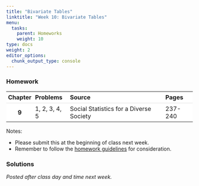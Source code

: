 ```yaml
---
title: "Bivariate Tables"
linktitle: "Week 10: Bivariate Tables"
menu:
  tasks:
    parent: Homeworks
    weight: 10
type: docs
weight: 2
editor_options: 
  chunk_output_type: console
---
```

<script src="/rmarkdown-libs/kePrint/kePrint.js"></script>
<link href="/rmarkdown-libs/lightable/lightable.css" rel="stylesheet" />
<script src="/rmarkdown-libs/kePrint/kePrint.js"></script>
<link href="/rmarkdown-libs/lightable/lightable.css" rel="stylesheet" />
<script src="/rmarkdown-libs/kePrint/kePrint.js"></script>
<link href="/rmarkdown-libs/lightable/lightable.css" rel="stylesheet" />
<script src="/rmarkdown-libs/kePrint/kePrint.js"></script>
<link href="/rmarkdown-libs/lightable/lightable.css" rel="stylesheet" />



<style>
span.boxed {
  border: 0px solid #FFFFFF;
  padding: 5px;
  color: #FFFFFF;
  background-color: #005b96;
  display: inline;
} 

table {
   margin-left: auto;
   margin-right: auto;
}

table thead th { border-bottom: 1px solid #ddd; 
}

th, td { padding: 5px; 
}

table > tbody > tr:hover > td, table > tbody > tr:hover > th {
  background-color: #ffffff;
}
</style>

### Homework


<center>
<table>
 <thead>
  <tr>
   <th style="text-align:center;background-color: #ffffff !important;vertical-align: middle !important;"> Chapter </th>
   <th style="text-align:left;background-color: #ffffff !important;vertical-align: middle !important;"> Problems </th>
   <th style="text-align:left;background-color: #ffffff !important;vertical-align: middle !important;"> Source </th>
   <th style="text-align:left;background-color: #ffffff !important;vertical-align: middle !important;"> Pages </th>
  </tr>
 </thead>
<tbody>
  <tr>
   <td style="text-align:center;font-weight: bold;background-color: #ffffff !important;vertical-align: middle !important;"> 9 </td>
   <td style="text-align:left;background-color: #ffffff !important;vertical-align: middle !important;"> 1, 2, 3, 4, 5 </td>
   <td style="text-align:left;background-color: #ffffff !important;vertical-align: middle !important;"> Social Statistics for a Diverse Society </td>
   <td style="text-align:left;background-color: #ffffff !important;vertical-align: middle !important;"> 237-240 </td>
  </tr>
</tbody>
</table>
</center>

Notes: 

- Please submit this at the beginning of class next week.
- Remember to follow the [homework guidelines](/tasks/#homeworks) for consideration.

<!--
to the Submission Portal on [ecampus](https://ecampus.wvu.edu/){target="_blank"} by 11:59 PM next Wednesday.<br>
-->

### Solutions

*Posted after class day and time next week.*

<!--
*Note: To stay consistent with the general literature, the* `\(\chi^2\)` *value obtained will be referenced by the variable* `\(\chi^2_{obt}\)`.

<details><summary>1</summary>
<p>
a. <span class="boxed">The *independent variable* is sex</span> while <span class="boxed">the *dependent variable* is fear of walking alone at night</span>.
<div align="center">
<div style="width: 50%; margin:0 left;text-align: left;">
<table class="table" style="width: auto !important; margin-left: auto; margin-right: auto;">
 <thead>
  <tr>
   <th style="text-align:left;"> Choice </th>
   <th style="text-align:center;"> Male </th>
   <th style="text-align:center;"> Female </th>
  </tr>
 </thead>
<tbody>
  <tr>
   <td style="text-align:left;"> Yes </td>
   <td style="text-align:center;"> 2 (22%) </td>
   <td style="text-align:center;"> 8 (73%) </td>
  </tr>
  <tr>
   <td style="text-align:left;"> No </td>
   <td style="text-align:center;"> 7 (78%) </td>
   <td style="text-align:center;"> 3 (27%) </td>
  </tr>
</tbody>
</table>
</div>
</div>

b. Approximately `\(73\)`% of women are afraid to walk alone in their neighborhoods at night, whereas approximately `\(22\)`% of men said the same. This amounts to about a <span class="boxed">$51$% difference between women and men who are not afraid to walk alone at night</span>, indicating a strong relationship. It is important to keep in mind that our small sample size limits the generalizability of these results. 

c. There does not appear to be much of a relationship between homeownership and fear of walking alone at night. The majority in both homeownership categories ($54$% and `\(55\)`%) indicated that <span class="boxed">they were not afraid of walking alone at night in their neighborhood</span>. 
<div align="center">
<div style="width: 50%; margin:0 left;text-align: left;">
<table class="table" style="width: auto !important; margin-left: auto; margin-right: auto;">
 <thead>
  <tr>
   <th style="text-align:left;"> Response </th>
   <th style="text-align:center;"> Male </th>
   <th style="text-align:center;"> Female </th>
  </tr>
 </thead>
<tbody>
  <tr>
   <td style="text-align:left;"> Yes </td>
   <td style="text-align:center;"> 4 (44%) </td>
   <td style="text-align:center;"> 5 (45%) </td>
  </tr>
  <tr>
   <td style="text-align:left;"> No </td>
   <td style="text-align:center;"> 5 (54%) </td>
   <td style="text-align:center;"> 6 (55%) </td>
  </tr>
</tbody>
</table>
</div>
</div>
</p>
</details>

<details><summary>2</summary>
<p>
a. The <span class="boxed">the *independent variable* is AGE</span> independent variable and measured in categories.

b. The independent variable <span class="boxed">*AGE*</span> is ordinal while the dependent variable <span class="boxed">*PRES16* is nominal</span>. 

c. There appears to be a relationship between age and who a respondent voted for in the 2016 U.S. presidential election. Of those surveyed, `\(55.4\)`% voted for Clinton, whereas only `\(35.4\)`% voted for Trump. However, far more younger people voted for Clinton than Trump. Take for example the categories 18–29 and 30–39. Of those 18–29 years of age, `\(65.7\)`% voted for Clinton as compared to `\(19.2\)`% of those of the same age group that voted for Trump ($19.2$%). Similarly, `\(61.1\)`% of those between 30 and 39 voted for Clinton, whereas only `\(26.8\)`% of the same age group voted for Trump.
</p>
</details>

<details><summary>3</summary>
<p>
a. Based on the student’s argument, <span class="boxed">the *independent variable* is race</span> and <span class="boxed">the *dependent variable* is home ownership</span>.

b. We have `$$\dfrac{539}{857} \approx 0.6289$$` or about <span class="boxed">$63$%</span>.

c. <span class="boxed">There appears to be a relationship between race and home ownership</span>. While `\(63\)`% of those surveyed report owning a home, far less Black respondents report such ($41.3$%) than White respondents ($67.7$%). Furthermore, `\(58.7\)`% of Black respondents rent as compared to `\(32.3\)`% of White respondents.
</p>
</details>

<details><summary>4</summary>
<p>
a. The <span class="boxed">*independent variable* is the respondent's age</span> while the <span class="boxed">*dependent variable* is home ownership</span>.

b. <span class="boxed">Yes</span>, there appears to be a relationship between age and home ownership. While `\(51\)`% of all those surveyed are home owners, a far greater percentage of those 50–59 years-of-age are home owners ($65.7$%) than all other age categories, especially those between 18 and 29 years-of-age.

c. *Possible answers*: student loan debt - a person might not be able to save up for a down payment - and city of residence - home ownership in San Francisco or New York City is impossible for many people due to home values.
</p>
</details>

<details><summary>5</summary>
<p>
<span class="boxed">There appears to be a relationship between race and the frequency of being drunk in the last 12 months</span>. The majority of students ($60$%) are likely to report not being drunk in the last 12 months. However, the percentage of students being drunk at least 3 or more times is highest for Whites ($28$%), followed by Hispanic ($16$%) and Black ($11$%) students.
<div align="center">
<div style="width: 50%; margin:0 left;text-align: left;">
<table class="table" style="width: auto !important; margin-left: auto; margin-right: auto;">
 <thead>
  <tr>
   <th style="text-align:left;"> Frequency </th>
   <th style="text-align:center;"> Black </th>
   <th style="text-align:center;"> White </th>
   <th style="text-align:center;"> Hispanic </th>
   <th style="text-align:center;"> Total </th>
  </tr>
 </thead>
<tbody>
  <tr>
   <td style="text-align:left;"> None </td>
   <td style="text-align:center;"> 359 (75%) </td>
   <td style="text-align:center;"> 1081 (55%) </td>
   <td style="text-align:center;"> 480 (67%) </td>
   <td style="text-align:center;"> 1920 (60%) </td>
  </tr>
  <tr>
   <td style="text-align:left;"> 1-2 times </td>
   <td style="text-align:center;"> 63 (13%) </td>
   <td style="text-align:center;"> 342 (17%) </td>
   <td style="text-align:center;"> 125 (17%) </td>
   <td style="text-align:center;"> 530 (17%) </td>
  </tr>
  <tr>
   <td style="text-align:left;"> 3-5 times </td>
   <td style="text-align:center;"> 24 (5%) </td>
   <td style="text-align:center;"> 168 (8%) </td>
   <td style="text-align:center;"> 50 (7%) </td>
   <td style="text-align:center;"> 242 (8%) </td>
  </tr>
  <tr>
   <td style="text-align:left;"> &gt; 6 times </td>
   <td style="text-align:center;"> 31 (6%) </td>
   <td style="text-align:center;"> 389 (20%) </td>
   <td style="text-align:center;"> 64 (9%) </td>
   <td style="text-align:center;"> 484 (15%) </td>
  </tr>
  <tr>
   <td style="text-align:left;"> Total </td>
   <td style="text-align:center;"> 477 (99%) </td>
   <td style="text-align:center;"> 1980 (100%) </td>
   <td style="text-align:center;"> 719 (100%) </td>
   <td style="text-align:center;"> 3176 (100%) </td>
  </tr>
</tbody>
</table>
</div>
</div>
</p>
</details>
-->
